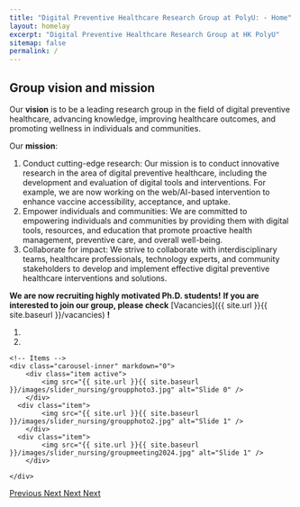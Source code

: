 ```yaml
---
title: "Digital Preventive Healthcare Research Group at PolyU: - Home"
layout: homelay
excerpt: "Digital Preventive Healthcare Research Group at HK PolyU"
sitemap: false
permalink: /
---
```


## Group vision and mission

<p align = "justify">

Our **vision** is to be a leading research group in the field of digital preventive healthcare, advancing knowledge, improving healthcare outcomes, and promoting wellness in individuals and communities.

</p>

<p align = "justify">

Our **mission**:
1. Conduct cutting-edge research: Our mission is to conduct innovative research in the area of digital preventive healthcare, including the development and evaluation of digital tools and interventions. For example, we are now working on the web/AI-based intervention to enhance vaccine accessibility, acceptance, and uptake.
2. Empower individuals and communities: We are committed to empowering individuals and communities by providing them with digital tools, resources, and education that promote proactive health management, preventive care, and overall well-being.
3. Collaborate for impact: We strive to collaborate with interdisciplinary teams, healthcare professionals, technology experts, and community stakeholders to develop and implement effective digital preventive healthcare interventions and solutions.

</p>

<p align = "justify">

**We are now recruiting highly motivated Ph.D. students!**
**If you are interested to join our group, please check** [Vacancies]({{ site.url }}{{ site.baseurl }}/vacancies) **!**

</p>

<div markdown="0" id="carousel" class="carousel slide" data-ride="carousel" data-interval="5000" data-pause="hover" >
    <!-- Menu -->
    <ol class="carousel-indicators">
        <li data-target="#carousel" data-slide-to="0" class="active"></li>
        <li data-target="#carousel" data-slide-to="1"></li>
    </ol>

    <!-- Items -->
    <div class="carousel-inner" markdown="0">
        <div class="item active">
            <img src="{{ site.url }}{{ site.baseurl }}/images/slider_nursing/groupphoto3.jpg" alt="Slide 0" />
        </div>
      <div class="item">
            <img src="{{ site.url }}{{ site.baseurl }}/images/slider_nursing/groupphoto2.jpg" alt="Slide 1" />
        </div>
      <div class="item">
            <img src="{{ site.url }}{{ site.baseurl }}/images/slider_nursing/groupmeeting2024.jpg" alt="Slide 1" />
        </div>
        
    </div>
  <a class="left carousel-control" href="#carousel" role="button" data-slide="prev">
    <span class="glyphicon glyphicon-chevron-left" aria-hidden="true"></span>
    <span class="sr-only">Previous</span>
  </a>
  <a class="right carousel-control" href="#carousel" role="button" data-slide="next">
    <span class="glyphicon glyphicon-chevron-right" aria-hidden="true"></span>
    <span class="sr-only">Next</span>
  </a>
  <a class="right carousel-control" href="#carousel" role="button" data-slide="next">
    <span class="glyphicon glyphicon-chevron-right" aria-hidden="true"></span>
    <span class="sr-only">Next</span>
  </a>
  <a class="right carousel-control" href="#carousel" role="button" data-slide="next">
    <span class="glyphicon glyphicon-chevron-right" aria-hidden="true"></span>
    <span class="sr-only">Next</span>
  </a>
</div>

<!-- ## Research Fields
<div class="col-sm-12 clearfix">
 <div class="well">
  <pubtit>Spinal Cord Injury Rehabilitation</pubtit>
  <img src="{{ site.url }}{{ site.baseurl }}/images/research_image/research_1.png" class="img-responsive" width="20%" style="float: left" />
  <p>A Physical-Psychological Integrative intervention on Physical inactivity, Depression and Chronic pain for Community-Dwelling Spinal Cord Injury Survivors (2021-2025)</p>
  <p><strong><a href="https://doi.org/10.1371/journal.pone.0282846">Publication DOI: 10.1371/journal.pone.0282846 </a></strong></p>
 </div>
</div>

<div class="col-sm-12 clearfix">
 <div class="well">
  <pubtit>Psychosocial interventions (e.g., coping-based, mindfulness-based, Motivational interviewing, psychoeducation)</pubtit>
  <img src="{{ site.url }}{{ site.baseurl }}/images/research_image/research_2.png" class="img-responsive" width="20%" style="float: left" />
  <p>Li, Y., Chien, W. T., & Bressington, D. (2020). Effects of a coping-oriented supportive programme for people with spinal cord injury during inpatient rehabilitation: a quasi-experimental study. Spinal Cord, 58(1), 58-69.</p>
  <p><strong><a href="https://doi.org/10.1038/s41393-019-0320-2">Publication DOI: 10.1038/s41393-019-0320-2 </a></strong></p>
 </div>
</div>

<div class="col-sm-12 clearfix">
 <div class="well">
  <pubtit>Mental Health Promotion / Technologies (e.g., AI-based, web-based, chatbot) in healthcare interventions</pubtit>
  <img src="{{ site.url }}{{ site.baseurl }}/images/research_image/research_3.png" class="img-responsive" width="20%" style="float: left" />
  <p>AI-driven Vaccine Communicator——智能疫苗助理(2021-2025)</p>
  <p><strong><a href="https://www.public.polyu-aivac.com/">Project website</a></strong></p>
 </div>
</div> -->

<!-- <p align="center" style="width: 50%" >
<script type="text/javascript" id="clustrmaps" src="//clustrmaps.com/map_v2.js?d=R_0d09uua1WeNbXl0qVSMb_mAH2E4jEZK6rk5Y4T40g&cl=ffffff&w=a"></script>
</p> -->



